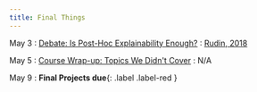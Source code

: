 ```yaml
---
title: Final Things
---
```


May 3
: [Debate: Is Post-Hoc Explainability Enough?](#)
  : [Rudin, 2018](https://arxiv.org/pdf/1811.10154.pdf)

May 5
: [Course Wrap-up: Topics We Didn't Cover](#)
  : N/A

May 9
: **Final Projects due**{: .label .label-red }